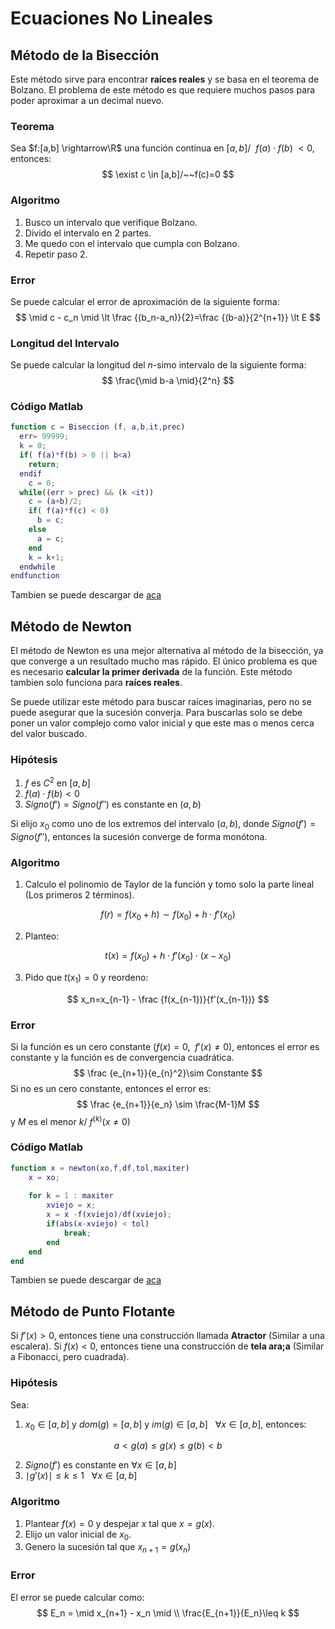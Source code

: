 # Ecuaciones No Lineales

## Método de la Bisección

Este método sirve para encontrar **raíces reales** y se basa en el teorema de Bolzano. El problema de este método es que requiere muchos pasos para poder aproximar a un decimal nuevo.

### Teorema

Sea $f:[a,b] \rightarrow\R$ una función continua en $[a,b]/ ~~f(a)\cdot f(b)\ \lt 0$, entonces:
$$
\exist c \in [a,b]/~~f(c)=0
$$

### Algoritmo

1. Busco un intervalo que verifique Bolzano.
2. Divido el intervalo en 2 partes.
3. Me quedo con el intervalo que cumpla con Bolzano.
4. Repetir paso 2.

### Error

Se puede calcular el error de aproximación de la siguiente forma:
$$
\mid c - c_n \mid \lt \frac {(b_n-a_n)}{2}=\frac {(b-a)}{2^{n+1}} \lt E
$$

### Longitud del Intervalo

Se puede calcular la longitud del $n$-simo intervalo de la siguiente forma:
$$
\frac{\mid b-a \mid}{2^n}
$$

### Código Matlab

```matlab
function c = Biseccion (f, a,b,it,prec)
  err= 99999;
  k = 0;
  if( f(a)*f(b) > 0 || b<a)
    return;
  endif
    c = 0;
  while((err > prec) && (k <it))
    c = (a+b)/2;
    if( f(a)*f(c) < 0)
      b = c;
    else
      a = c;
    end
    k = k+1;
  endwhile
endfunction
```

Tambien se puede descargar de [aca](Resources/Biseccion.m)

## Método de Newton

El método de Newton es una mejor alternativa al método de la bisección, ya que converge a un resultado mucho mas rápido. El único problema es que es necesario **calcular la primer derivada** de la función. Este método tambien solo funciona para **raíces reales**.

Se puede utilizar este método para buscar raíces imaginarias, pero no se puede asegurar que la sucesión converja. Para buscarlas solo se debe poner un valor complejo como valor inicial y que  este mas o menos cerca del valor buscado.

### Hipótesis

1. $f$ es $C^2$ en $[a,b]$
2. $f(a) \cdot f(b) \lt 0$
3. $Signo(f') = Signo(f'')$ es constante en $(a,b)$

Si elijo $x_0$ como uno de los extremos del intervalo $(a,b)$, donde $Signo(f') = Signo(f'')$, entonces la sucesión converge de forma monótona.

### Algoritmo

1. Calculo el polinomio de Taylor de la función y tomo solo la parte lineal (Los primeros 2 términos).

$$
f(r)=f(x_0+h) \sim f(x_0) + h \cdot f'(x_0)
$$

2. Planteo:

$$
t(x) = f(x_0)+ h \cdot f'(x_0) \cdot (x-x_0)
$$

3. Pido que $t(x_1)=0$ y reordeno:

$$
x_n=x_{n-1} - \frac {f(x_{n-1})}{f'(x_{n-1})}
$$

### Error

Si la función es un cero constante $(f(x) = 0,~~f'(x)\neq0)$, entonces el error es constante y la función es de convergencia cuadrática.
$$
\frac {e_{n+1}}{e_{n}^2}\sim Constante
$$
Si no es un cero constante, entonces el error es:
$$
\frac {e_{n+1}}{e_n} \sim \frac{M-1}M
$$
y $M$ es el menor $k$/ $f^{(k)}(x \neq 0)$

### Código Matlab 

```matlab
function x = newton(xo,f,df,tol,maxiter)
	x = xo;
	
	for k = 1 : maxiter
		xviejo = x;
		x = x -f(xviejo)/df(xviejo);
		if(abs(x-xviejo) < tol)
			break;
		end
	end
end
```

Tambien se puede descargar de [aca](Resources/Newton.m)

## Método de Punto Flotante

Si $f'(x) > 0$, entonces tiene una construcción llamada **Atractor** (Similar a una escalera). Si $f(x)\lt 0$, entonces tiene una construcción de **tela ara;a** (Similar a Fibonacci, pero cuadrada).

### Hipótesis

Sea:

1. $x_0 \in [a,b]$ y $dom(g)=[a,b]$ y $im(g) \in [a,b]~~~\forall x \in [a,b]$, entonces:

$$
a \lt g(a) \leq g(x) \leq g(b) \lt b
$$

2. $Signo(f')$ es constante en $\forall x\in [a,b]$
3. $\mid g'(x) \mid \leq k \leq 1~~~\forall x\in [a,b]$

### Algoritmo

1. Plantear $f(x)=0$ y despejar $x$ tal que $x = g(x)$.
2. Elijo un valor inicial de $x_0$.
3. Genero la sucesión tal que $x_{n+1} = g(x_n)$

### Error

El error se puede calcular como:
$$
E_n = \mid x_{n+1} - x_n \mid \\
\frac{E_{n+1}}{E_n}\leq k
$$






















